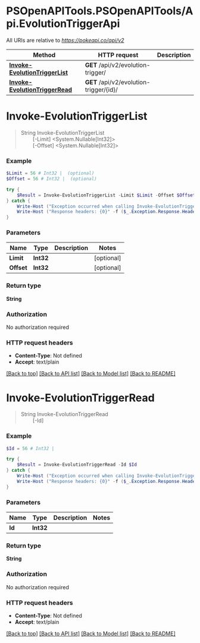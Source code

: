 # PSOpenAPITools.PSOpenAPITools/Api.EvolutionTriggerApi

All URIs are relative to *https://pokeapi.co/api/v2*

Method | HTTP request | Description
------------- | ------------- | -------------
[**Invoke-EvolutionTriggerList**](EvolutionTriggerApi.md#Invoke-EvolutionTriggerList) | **GET** /api/v2/evolution-trigger/ | 
[**Invoke-EvolutionTriggerRead**](EvolutionTriggerApi.md#Invoke-EvolutionTriggerRead) | **GET** /api/v2/evolution-trigger/{id}/ | 


<a name="Invoke-EvolutionTriggerList"></a>
# **Invoke-EvolutionTriggerList**
> String Invoke-EvolutionTriggerList<br>
> &nbsp;&nbsp;&nbsp;&nbsp;&nbsp;&nbsp;&nbsp;&nbsp;[-Limit] <System.Nullable[Int32]><br>
> &nbsp;&nbsp;&nbsp;&nbsp;&nbsp;&nbsp;&nbsp;&nbsp;[-Offset] <System.Nullable[Int32]><br>



### Example
```powershell
$Limit = 56 # Int32 |  (optional)
$Offset = 56 # Int32 |  (optional)

try {
    $Result = Invoke-EvolutionTriggerList -Limit $Limit -Offset $Offset
} catch {
    Write-Host ("Exception occurred when calling Invoke-EvolutionTriggerList: {0}" -f ($_.ErrorDetails | ConvertFrom-Json))
    Write-Host ("Response headers: {0}" -f ($_.Exception.Response.Headers | ConvertTo-Json))
}
```

### Parameters

Name | Type | Description  | Notes
------------- | ------------- | ------------- | -------------
 **Limit** | **Int32**|  | [optional] 
 **Offset** | **Int32**|  | [optional] 

### Return type

**String**

### Authorization

No authorization required

### HTTP request headers

 - **Content-Type**: Not defined
 - **Accept**: text/plain

[[Back to top]](#) [[Back to API list]](../README.md#documentation-for-api-endpoints) [[Back to Model list]](../README.md#documentation-for-models) [[Back to README]](../README.md)

<a name="Invoke-EvolutionTriggerRead"></a>
# **Invoke-EvolutionTriggerRead**
> String Invoke-EvolutionTriggerRead<br>
> &nbsp;&nbsp;&nbsp;&nbsp;&nbsp;&nbsp;&nbsp;&nbsp;[-Id] <Int32><br>



### Example
```powershell
$Id = 56 # Int32 | 

try {
    $Result = Invoke-EvolutionTriggerRead -Id $Id
} catch {
    Write-Host ("Exception occurred when calling Invoke-EvolutionTriggerRead: {0}" -f ($_.ErrorDetails | ConvertFrom-Json))
    Write-Host ("Response headers: {0}" -f ($_.Exception.Response.Headers | ConvertTo-Json))
}
```

### Parameters

Name | Type | Description  | Notes
------------- | ------------- | ------------- | -------------
 **Id** | **Int32**|  | 

### Return type

**String**

### Authorization

No authorization required

### HTTP request headers

 - **Content-Type**: Not defined
 - **Accept**: text/plain

[[Back to top]](#) [[Back to API list]](../README.md#documentation-for-api-endpoints) [[Back to Model list]](../README.md#documentation-for-models) [[Back to README]](../README.md)

